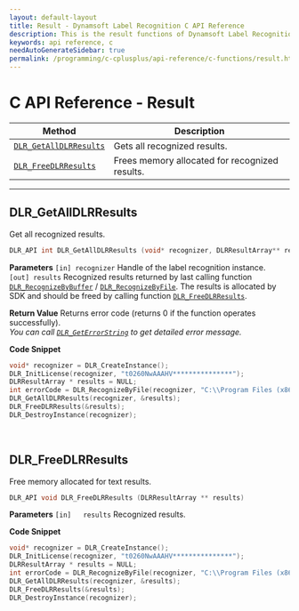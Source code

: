 ```yaml
---
layout: default-layout
title: Result - Dynamsoft Label Recognition C API Reference
description: This is the result functions of Dynamsoft Label Recognition for C API Reference.
keywords: api reference, c
needAutoGenerateSidebar: true
permalink: /programming/c-cplusplus/api-reference/c-functions/result.html
---
```


# C API Reference - Result

| Method               | Description |
|----------------------|-------------|
  | [`DLR_GetAllDLRResults`](#dlr_getalldlrresults) | Gets all recognized results. |
  | [`DLR_FreeDLRResults`](#dlr_freedlrresults) | Frees memory allocated for recognized results. |

---

## DLR_GetAllDLRResults
Get all recognized results.

```c
DLR_API int DLR_GetAllDLRResults (void* recognizer, DLRResultArray** results)	
```   
   
**Parameters**
`[in] recognizer` Handle of the label recognition instance.  
`[out] results`	Recognized results returned by last calling function [`DLR_RecognizeByBuffer`](recognizing.html#dlr_recognizebybuffer) / [`DLR_RecognizeByFile`](recognizing.html#dlr_recognizebyfile). The results is allocated by SDK and should be freed by calling function [`DLR_FreeDLRResults`](#dlr_freedlrresults).

**Return Value**
Returns error code (returns 0 if the function operates successfully).    
*You can call [`DLR_GetErrorString`](general.html#dlr_geterrorstring) to get detailed error message.*

**Code Snippet**
```c
void* recognizer = DLR_CreateInstance();
DLR_InitLicense(recognizer, "t0260NwAAAHV***************");
DLRResultArray * results = NULL;
int errorCode = DLR_RecognizeByFile(recognizer, "C:\\Program Files (x86)\\Dynamsoft\\{Version number}\\Images\\AllSupportedBarcodeTypes.tif", "");
DLR_GetAllDLRResults(recognizer, &results);
DLR_FreeDLRResults(&results);
DLR_DestroyInstance(recognizer);
```

&nbsp;

## DLR_FreeDLRResults
Free memory allocated for text results.

```c
DLR_API void DLR_FreeDLRResults (DLRResultArray ** results)	
```   
   
**Parameters**
`[in]	results` Recognized results.

**Code Snippet**
```c
void* recognizer = DLR_CreateInstance();
DLR_InitLicense(recognizer, "t0260NwAAAHV***************");
DLRResultArray * results = NULL;
int errorCode = DLR_RecognizeByFile(recognizer, "C:\\Program Files (x86)\\Dynamsoft\\{Version number}\\Images\\AllSupportedBarcodeTypes.tif", "");
DLR_GetAllDLRResults(recognizer, &results);
DLR_FreeDLRResults(&results);
DLR_DestroyInstance(recognizer);
```

&nbsp;





